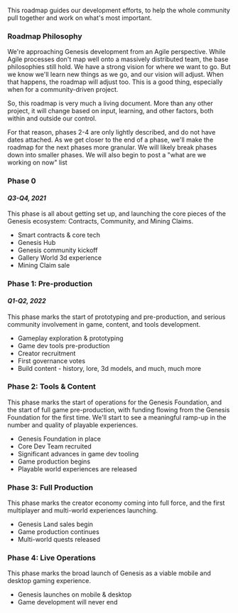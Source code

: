 <p>This roadmap guides our development efforts, to help the whole community pull together and work on what's most important.</p>

<h3>Roadmap Philosophy</h3>
<p>We're approaching Genesis development from an Agile perspective. While Agile processes don't map well onto a massively distributed team, the base philosophies still hold. We have a strong vision for where we want to go. But we know we'll learn new things as we go, and our vision will adjust. When that happens, the roadmap will adjust too. This is a good thing, especially when for a community-driven project.</p>
<p>So, this roadmap is very much a living document. More than any other project, it will change based on input, learning, and other factors, both within and outside our control.</p>
<p>For that reason, phases 2-4 are only lightly described, and do not have dates attached. As we get closer to the end of a phase, we'll make the roadmap for the next phases more granular. We will likely break phases down into smaller phases. We will also begin to post a "what are we working on now" list </p>

<h3>Phase 0</h3>
<h4><i>Q3-Q4, 2021</i></h4>
<p>This phase is all about getting set up, and launching the core pieces of the Genesis ecosystem: Contracts, Community, and Mining Claims.</p>
<ul>
<li>Smart contracts & core tech</li>
<li>Genesis Hub</li>
<li>Genesis community kickoff</li>
<li>Gallery World 3d experience</li>
<li>Mining Claim sale</li>
</ul>

<h3>Phase 1: Pre-production</h3>
<h4><i>Q1-Q2, 2022</i></h4>
<p>This phase marks the start of prototyping and pre-production, and serious community involvement in game, content, and tools development.</p>
<ul>
<li>Gameplay exploration & prototyping</li>
<li>Game dev tools pre-production</li>
<li>Creator recruitment</li>
<li>First governance votes</li>
<li>Build content - history, lore, 3d models, and much, much more</li>
</ul>

<h3>Phase 2: Tools & Content</h3>
<p>This phase marks the start of operations for the Genesis Foundation, and the start of full game pre-production, with funding flowing from the Genesis Foundation for the first time. We'll start to see a meaningful ramp-up in the number and quality of playable experiences.</p>
<ul>
<li>Genesis Foundation in place</li>
<li>Core Dev Team recruited</li>
<li>Significant advances in game dev tooling</li>
<li>Game production begins</li>
<li>Playable world experiences are released</li>
</ul>

<h3>Phase 3: Full Production</h3>
<p>This phase marks the creator economy coming into full force, and the first multiplayer and multi-world experiences launching.</p>
<ul>
<li>Genesis Land sales begin</li>
<li>Game production continues</li>
<li>Multi-world quests released</li>
</ul>

<h3>Phase 4: Live Operations</h3>
<p>This phase marks the broad launch of Genesis as a viable mobile and desktop gaming experience. </p>
<ul>
<li>Genesis launches on mobile & desktop</li>
<li>Game development will never end</li>
</ul>
